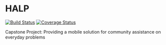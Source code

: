 # HALP
[![Build Status](https://travis-ci.org/JuiMin/HALP.svg?branch=master)](https://travis-ci.org/JuiMin/HALP)
[![Coverage Status](https://coveralls.io/repos/github/JuiMin/HALP/badge.svg?branch=master)](https://coveralls.io/github/JuiMin/HALP?branch=master)

Capstone Project: Providing a mobile solution for community assistance on everyday problems

